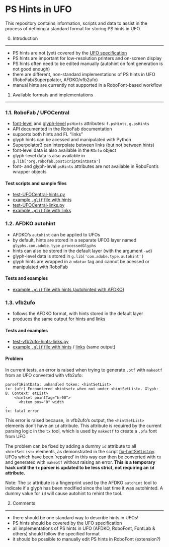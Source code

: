 PS Hints in UFO
===============

This repository contains information, scripts and data to assist in the process of defining a standard format for storing PS hints in UFO.


0. Introduction
---------------

- PS hints are not (yet) covered by the [UFO specification](http://unifiedfontobject.org/)
- PS hints are important for low-resolution printers and on-screen display
- PS hints often need to be edited manually (autohint on font generation is not good enough)
- there are different, non-standard implementations of PS hints in UFO (RoboFab/Superpolator, AFDKO/vfb2ufo)
- manual hints are currently not supported in a RoboFont-based workflow


1. Available formats and implementations
----------------------------------------

### 1.1. RoboFab / UFOCentral

- [font-level][1] and [glyph-level][2] `psHints` attributes: `f.psHints`, `g.psHints`
- API documented in the RoboFab documentation
- supports both hints and FL “links”
- glyph hints can be acessed and manipulated with Python
- Superpolator3 can interpolate between links (but not between hints)
- font-level data is also available in the `RInfo` object
- glyph-level data is also available in `g.lib['org.robofab.postScriptHintData']`
- font- and glyph-level `psHints` attributes are not available in RoboFont’s wrapper objects

[1]: http://robodocs.info/roboFabDocs/source/objects/psHints.html
[2]: http://robodocs.info/roboFabDocs/source/objects/psHintsGlyph.html

#### Test scripts and sample files

- [test-UFOCentral-hints.py](data/test-UFOCentral-hints.py)
- [example `.glif` file with hints](data/TestFont_UFOCentral_hints.ufo/glyphs/B_.glif)
- [test-UFOCentral-links.py](data/test-UFOCentral-links.py)
- [example `.glif` file with links](data/TestFont_UFOCentral_links.ufo/glyphs/B_.glif')

### 1.2. AFDKO autohint

- AFDKO’s `autohint` can be applied to UFOs
- by default, hints are stored in a separate UFO3 layer named `glyphs.com.adobe.type.processedGlyphs`
- hints can also be stored in the default layer (with the argument `-wd`)
- glyph-level data is stored in `g.lib['com.adobe.type.autohint']`
- glyph hints are wrapped in a `<data>` tag and cannot be acessed or manipulated with RoboFab

#### Tests and examples

- [example `.glif` file with hints (autohinted with AFDKO)](data/TestFont_AFDKO-autohint.ufo/glyphs.com.adobe.type.processedGlyphs/B_.glif)

### 1.3. vfb2ufo

- follows the AFDKO format, with hints stored in the default layer
- produces the same output for hints and links

#### Tests and examples

- [test-vfb2ufo-hints-links.py](data/test-vfb2ufo-hints-links.py)
- [example `.glif` file with hints](data/TestFont_vfb2ufo_hints.ufo/glyphs/B_.glif) / [links](data/TestFont_vfb2ufo_links.ufo/glyphs/B_.glif) (same output)

#### Problem

In current tests, an error is raised when trying to generate `.otf` with `makeotf` from an UFO converted with vfb2ufo:

    parseT1HintData: unhandled token: <hintSetList>
    tx: (ufr) Encountered <hintset> when not under <hintSetList>. Glyph: B. Context: etList>
        <hintset pointTag="hr00">
          <hstem pos="0" width
    .
    tx: fatal error

This error is raised because, in vfb2ufo’s output, the `<hintSetList>` elements don’t have an `id` attribute. This attribute is required by the current parsing logic in the `tx` tool, which is used by `makeotf` to create a `.pfa` font from UFO.

The problem can be fixed by adding a dummy `id` attribute to all `<hintSetList>` elements, as demonstrated in the script [fix-hintSetList.py](data/fix-hintSetList.py). UFOs which have been ‘repaired’ in this way can then be converted with `tx` and generated with `makeotf` without raising an error. **This is a temporary hack until the `tx` parser is updated to be less strict, not requiring an `id` attribute.**

Note: The `id` attribute is a fingerprint used by the AFDKO `autohint` tool to indicate if a glyph has been modified since the last time it was autohinted. A dummy value for `id` will cause autohint to rehint the tool.


2. Comments
-----------

- there should be one standard way to describe hints in UFOs!
- PS hints should be covered by the UFO specification
- all implementations of PS hints in UFO (AFDKO, RoboFont, FontLab & others) should follow the specified format
- it should be possible to manually edit PS hints in RoboFont (extension?)
